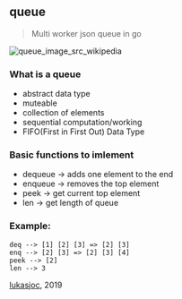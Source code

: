 ## queue

> Multi worker json queue in go

![queue_image_src_wikipedia](https://upload.wikimedia.org/wikipedia/commons/5/52/Data_Queue.svg)

### What is a queue
- abstract data type
- muteable
- collection of elements
- sequential computation/working
- FIFO(First in First Out) Data Type

### Basic functions to imlement
- dequeue -> adds one element to the end
- enqueue -> removes the top element
- peek -> get current top element
- len -> get length of queue

### Example:
```
deq --> [1] [2] [3] => [2] [3]
enq --> [2] [3] => [2] [3] [4]
peek --> [2]
len --> 3
```

[lukasjoc](https://lukasjoc.com), 2019

